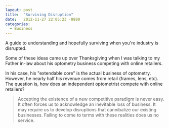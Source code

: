 ```yaml
---
layout: post
title:  "Surviving Disruption"
date:   2012-11-27 22:05:23 -0800
categories:
  - Business
---
```


A guide to understanding and hopefully surviving when you're industry is disrupted.

Some of these ideas came up over Thanksgiving when I was talking to my Father in-law about his optometry business competing with online retailers.

In his case, his "extendable core" is the actual business of optometry. However, he nearly half his revenue comes from retail (frames, lens, etc). The question is, how does an independent optometrist compete with online retailers?

 > Accepting the existence of a new competitive paradigm is never easy. It often forces us to acknowledge an inevitable loss of business. It may require us to develop disruptions that cannibalize our existing businesses. Failing to come to terms with these realities does us no service.

